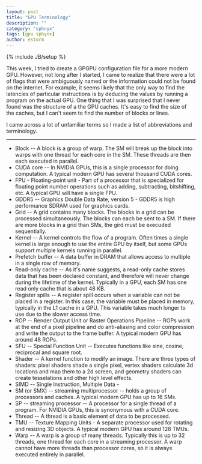 ```yaml
---
layout: post
title: "GPU Terminology"
description: ""
category: "sphnyx"
tags: [gpu sphynx]
author: estorm
---
```

{% include JB/setup %}

This week, I tried to create a GPGPU configuration file for a more modern GPU. However, not long after I started, I came to realize that there were a lot of flags that were ambiguously named or the information could not be found on the internet. For example, it seems likely that the only way to find the latencies of particular instructions is by deducing the values by running a program on the actual GPU. One thing that I was surprised that I never found was the structure of a the GPU caches. It's easy to find the size of the caches, but I can't seem to find the number of blocks or lines. 

I came across a lot of unfamiliar terms so I made a list of abbreviations and terminology.

***

 - Block -- A block is a group of warp. The SM will break up the block into warps with one thread for each core in the SM. These threads are then each executed in parallel.  
 - CUDA core -- In NVIDIA GPUs, this is a single processor for doing computation. A typical modern GPU has several thousand CUDA cores.
 - FPU - Floating-point unit - Part of a processor that is specialized for floating point number operations such as adding, subtracting, bitshifting, etc. A typical GPU will have a single FPU. 
 - GDDR5 -- Graphics Double Data Rate, version 5 - GDDR5 is high performance SDRAM used for graphics cards. 
 - Grid -- A grid contains many blocks. The blocks in a grid can be processed simultaneously. The blocks can each be sent to a SM. If there are more blocks in a grid than SMs, the gird must be execuded sequentially. 
 - Kernel -- A kernel controls the flow of a program. Often times a single kernel is large enough to use the entire GPU by itself, but some GPUs support multiple kernels running in parallel.
 - Prefetch buffer -- A data buffer in DRAM that allows access to multiple in a single row of memory. 
 - Read-only cache -- As it's name suggests, a read-only cache stores data that has been declared constant, and therefore will never change during the lifetime of the kernel. Typically in a GPU, each SM has one read only cache that is about 48 KB. 
 - Register spills -- A register spill occurs when a variable can not be placed in a register. In this case, the variable must be placed in memory, typically in the L1 cache in a GPU. This variable takes much longer to use due to the slower access time. 
 - ROP -- Render Output Unit or Raster Operations Pipeline -- ROPs work at the end of a pixel pipeline and do anti-aliasing and color compression and write the output to the frame buffer. A typical modern GPU has around 48 ROPs.
 - SFU -- Special Function Unit -- Executes functions like sine, cosine, reciprocal and square root. 
 - Shader -- A kernel function to modify an image. There are three types of shaders: pixel shaders shade a single pixel, vertex shaders calculate 3d locations and map them to a 2d screen, and geometry shaders can create tesselations and other high level effects. 
 - SIMD -- Single Instruction, Multiple Data - 
 - SM (or SMX) -- streaming multiprocessor -- holds a group of processors and caches. A typical modern GPU has up to 16 SMs.
 - SP -- streaming processor -- A processor for a single thread of a program. For NVIDIA GPUs, this is synonymous with a CUDA core. 
 - Thread -- A thread is a basic element of data to be processed. 
 - TMU -- Texture Mapping Units - A separate processor used for rotating and resizing 3D objects. A typical modern GPU has around 128 TMUs.
 - Warp -- A warp is a group of many threads. Typically this is up to 32 threads, one thread for each core in a streaming processor. A warp cannot have more threads than processor cores, so it is always executed entirely in parallel. 

